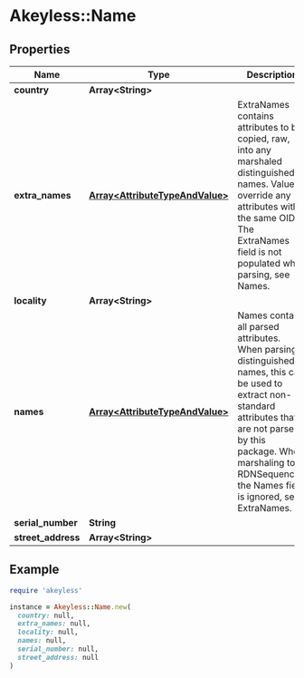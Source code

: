 # Akeyless::Name

## Properties

| Name | Type | Description | Notes |
| ---- | ---- | ----------- | ----- |
| **country** | **Array&lt;String&gt;** |  | [optional] |
| **extra_names** | [**Array&lt;AttributeTypeAndValue&gt;**](AttributeTypeAndValue.md) | ExtraNames contains attributes to be copied, raw, into any marshaled distinguished names. Values override any attributes with the same OID. The ExtraNames field is not populated when parsing, see Names. | [optional] |
| **locality** | **Array&lt;String&gt;** |  | [optional] |
| **names** | [**Array&lt;AttributeTypeAndValue&gt;**](AttributeTypeAndValue.md) | Names contains all parsed attributes. When parsing distinguished names, this can be used to extract non-standard attributes that are not parsed by this package. When marshaling to RDNSequences, the Names field is ignored, see ExtraNames. | [optional] |
| **serial_number** | **String** |  | [optional] |
| **street_address** | **Array&lt;String&gt;** |  | [optional] |

## Example

```ruby
require 'akeyless'

instance = Akeyless::Name.new(
  country: null,
  extra_names: null,
  locality: null,
  names: null,
  serial_number: null,
  street_address: null
)
```

